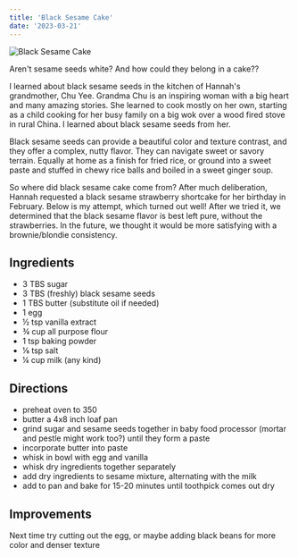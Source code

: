 ```yaml
---
title: 'Black Sesame Cake'
date: '2023-03-21'
---
```

![Black Sesame Cake](images/recipes/black-sesame-cake.jpgg)

Aren't sesame seeds white? And how could they belong in a cake??

I learned about black sesame seeds in the kitchen of Hannah's grandmother, Chu Yee. Grandma Chu is an inspiring woman with a big heart and many amazing stories. She learned to cook mostly on her own, starting as a child cooking for her busy family on a big wok over a wood fired stove in rural China.  I learned about black sesame seeds from her.

Black sesame seeds can provide a beautiful color and texture contrast, and they offer a complex, nutty flavor. They can navigate sweet or savory terrain. Equally at home as a finish for fried rice, or ground into a sweet paste and stuffed in chewy rice balls and boiled in a sweet ginger soup.

So where did black sesame cake come from?  After much deliberation, Hannah requested a black sesame strawberry shortcake for her birthday in February. Below is my attempt, which turned out well! After we tried it, we determined that the black sesame flavor is best left pure, without the strawberries. In the future, we thought it would be more satisfying with a brownie/blondie consistency.

## Ingredients
- 3 TBS sugar
- 3 TBS (freshly) black sesame seeds
- 1 TBS butter (substitute oil if needed)
- 1 egg
- ½ tsp vanilla extract
- ¾ cup all purpose flour
- 1 tsp baking powder
- ⅛ tsp salt
- ¼ cup milk (any kind)

## Directions
- preheat oven to 350
- butter a 4x8 inch loaf pan
- grind sugar and sesame seeds together in baby food processor (mortar and pestle might work too?) until they form a paste
- incorporate butter into paste
- whisk in bowl with egg and vanilla
- whisk dry ingredients together separately
- add dry ingredients to sesame mixture, alternating with the milk
- add to pan and bake for 15-20 minutes until toothpick comes out dry

## Improvements

Next time try cutting out the egg, or maybe adding black beans for more color and denser texture
